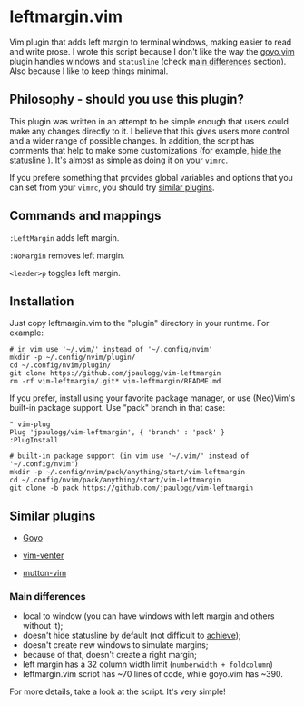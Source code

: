 # leftmargin.vim

Vim plugin that adds left margin to terminal windows, making easier to read and write prose. I wrote
this script because I don't like the way the [goyo.vim](https://github.com/junegunn/goyo.vim/tree/master)
plugin handles windows and `statusline` (check [main differences](#main-differences) section). Also because
I like to keep things minimal.

## Philosophy - should you use this plugin?

This plugin was written in an attempt to be simple enough that users could make any changes directly
to it. I believe that this gives users more control and a wider range of possible changes. In
addition, the script has comments that help to make some customizations (for example,
[hide the statusline](https://github.com/jpaulogg/vim-leftmargin/blob/293f7ba4955bffc492fd4c20569a537d61b1f47b/leftmargin.vim#L48-L51)
). It's almost as simple as doing it on your `vimrc`.

If you prefere something that provides global variables and options that you can set from
your `vimrc`, you should try [similar plugins](#similar-plugins).

## Commands and mappings

`:LeftMargin` adds left margin.

`:NoMargin` removes left margin.

`<leader>p` toggles left margin.

## Installation

Just copy leftmargin.vim to the "plugin" directory in your runtime. For example:

```
# in vim use '~/.vim/' instead of '~/.config/nvim'
mkdir -p ~/.config/nvim/plugin/
cd ~/.config/nvim/plugin/
git clone https://github.com/jpaulogg/vim-leftmargin
rm -rf vim-leftmargin/.git* vim-leftmargin/README.md
```

If you prefer, install using your favorite package manager, or use (Neo)Vim's built-in package
support. Use "pack" branch in that case:

```vim
" vim-plug
Plug 'jpaulogg/vim-leftmargin', { 'branch' : 'pack' }
:PlugInstall
```

```
# built-in package support (in vim use '~/.vim/' instead of '~/.config/nvim')
mkdir -p ~/.config/nvim/pack/anything/start/vim-leftmargin
cd ~/.config/nvim/pack/anything/start/vim-leftmargin
git clone -b pack https://github.com/jpaulogg/vim-leftmargin
```

## Similar plugins

- [Goyo](https://github.com/junegunn/goyo.vim/tree/master/)

- [vim-venter](https://github.com/JMcKiern/vim-venter)

- [mutton-vim](https://github.com/gabenespoli/vim-mutton)

### Main differences

- local to window (you can have windows with left margin and others without it);
- doesn't hide statusline by default (not difficult to [achieve](#philosophy---should-you-use-this-plugin));
- doesn't create new windows to simulate margins;
- because of that, doesn't create a right margin;
- left margin has a 32 column width limit (`numberwidth + foldcolumn`)
- leftmargin.vim script has ~70 lines of code, while goyo.vim has ~390.

For more details, take a look at the script. It's very simple!

